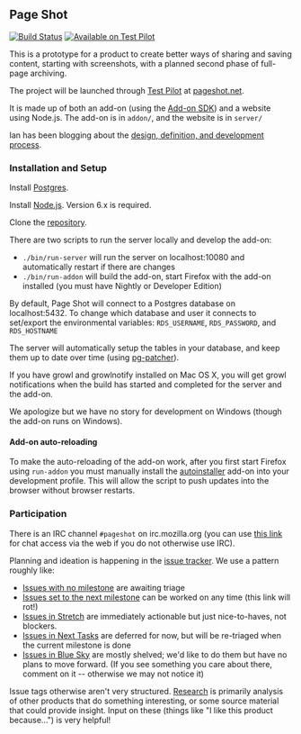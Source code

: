 ## Page Shot

[![Build Status](https://travis-ci.org/mozilla-services/pageshot.svg)](https://travis-ci.org/mozilla-services/pageshot)
[![Available on Test Pilot](https://img.shields.io/badge/available_on-Test_Pilot-0996F8.svg)](https://testpilot.firefox.com/experiments/page-shot)

This is a prototype for a product to create better ways of sharing and saving content, starting with screenshots, with a planned second phase of full-page archiving.

The project will be launched through [Test Pilot](https://testpilot.firefox.com/) at [pageshot.net](https://pageshot.net).

It is made up of both an add-on (using the [Add-on SDK](https://developer.mozilla.org/en-US/Add-ons/SDK)) and a website using Node.js.  The add-on is in `addon/`, and the website is in `server/`

Ian has been blogging about the [design, definition, and development process](http://www.ianbicking.org/tag/product-journal.html).

### Installation and Setup

Install [Postgres](http://www.postgresql.org/).

Install [Node.js](https://nodejs.org/). Version 6.x is required.

Clone the [repository](https://github.com/mozilla-services/pageshot/).

There are two scripts to run the server locally and develop the add-on:

- `./bin/run-server` will run the server on localhost:10080 and automatically restart if there are changes
- `./bin/run-addon` will build the add-on, start Firefox with the add-on installed (you must have Nightly or Developer Edition)

By default, Page Shot will connect to a Postgres database on localhost:5432. To change which database and user it connects to set/export the environmental variables: `RDS_USERNAME`, `RDS_PASSWORD`, and `RDS_HOSTNAME`

The server will automatically setup the tables in your database, and keep them up to date over time (using [pg-patcher](https://github.com/chilts/pg-patcher/)).

If you have growl and growlnotify installed on Mac OS X, you will get growl notifications when the build has started and completed for the server and the add-on.

We apologize but we have no story for development on Windows (though the add-on runs on Windows).

#### Add-on auto-reloading

To make the auto-reloading of the add-on work, after you first start Firefox using `run-addon` you must manually install the [autoinstaller](https://addons.mozilla.org/firefox/addon/autoinstaller/) add-on into your development profile.  This will allow the script to push updates into the browser without browser restarts.

### Participation

There is an IRC channel `#pageshot` on irc.mozilla.org (you can use [this link](https://kiwiirc.com/client/irc.mozilla.org/pageshot) for chat access via the web if you do not otherwise use IRC).

Planning and ideation is happening in the [issue tracker](https://github.com/mozilla-services/pageshot/issues).  We use a pattern roughly like:

* [Issues with no milestone](https://github.com/mozilla-services/pageshot/issues?q=is%3Aopen+is%3Aissue+no%3Amilestone) are awaiting triage
* [Issues set to the next milestone](https://github.com/mozilla-services/pageshot/milestone/17) can be worked on any time (this link will rot!)
* [Issues in Stretch](https://github.com/mozilla-services/pageshot/milestone/9) are immediately actionable but just nice-to-haves, not blockers.
* [Issues in Next Tasks](https://github.com/mozilla-services/pageshot/milestone/2) are deferred for now, but will be re-triaged when the current milestone is done
* [Issues in Blue Sky](https://github.com/mozilla-services/pageshot/milestone/3) are mostly shelved; we'd like to do them but have no plans to move forward.  (If you see something you care about there, comment on it -- otherwise we may not notice it)

Issue tags otherwise aren't very structured. [Research](https://github.com/mozilla-services/pageshot/issues?q=is%3Aopen+is%3Aissue+label%3Aresearch) is primarily analysis of other products that do something interesting, or some source material that could provide insight.  Input on these (things like "I like this product because...") is very helpful!
